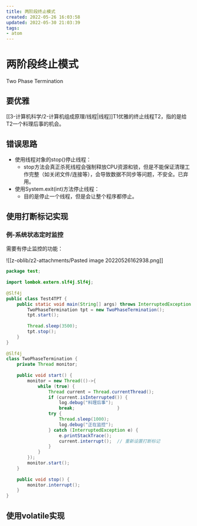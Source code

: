 ```yaml
---
title: 两阶段终止模式
created: 2022-05-26 16:03:58
updated: 2022-05-30 21:03:39
tags: 
- atom
---
```

# 两阶段终止模式

Two Phase Termination

## 要优雅

[[3-计算机科学/2-计算机组成原理/线程|线程]]T1优雅的终止线程T2，指的是给T2一个料理后事的机会。

## 错误思路

- 使用线程对象的stop()停止线程：
	- stop方法会真正杀死线程会强制释放CPU资源和锁，但是不能保证清理工作完整（如关闭文件/连接等），会导致数据不同步等问题，不安全。已弃用。
- 使用System.exit(int)方法停止线程：
	- 目的是停止一个线程，但是会让整个程序都停止。

## 使用打断标记实现

### 例-系统状态定时监控

需要有停止监控的功能：

![[z-oblib/z2-attachments/Pasted image 20220526162938.png]]

```java
package test;  
  
import lombok.extern.slf4j.Slf4j;  
  
@Slf4j  
public class Test4TPT {  
    public static void main(String[] args) throws InterruptedException {  
        TwoPhaseTermination tpt = new TwoPhaseTermination();  
        tpt.start();  
  
        Thread.sleep(3500);  
        tpt.stop();  
    }  
}  
  
@Slf4j  
class TwoPhaseTermination {  
    private Thread monitor;  
  
    public void start() {  
        monitor = new Thread(()->{  
            while (true) {  
                Thread current = Thread.currentThread();  
                if (current.isInterrupted()) {  
                    log.debug("料理后事");  
                    break;                }  
                try {  
                    Thread.sleep(1000);  
                    log.debug("正在监控");  
                } catch (InterruptedException e) {  
                    e.printStackTrace();  
                    current.interrupt();  // 重新设置打断标记  
                }  
            }  
        });  
        monitor.start();  
    }  
  
    public void stop() {  
        monitor.interrupt();  
    }  
}
```

## 使用volatile实现